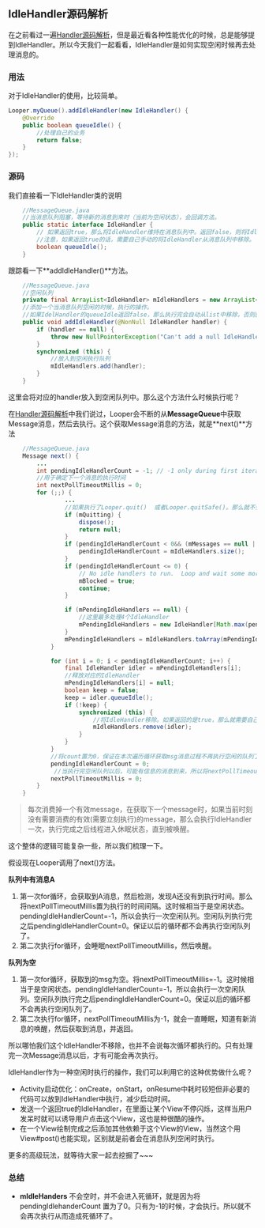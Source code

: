 ## IdleHandler源码解析

在之前看过一遍[Handler源码解析]()，但是最近看各种性能优化的时候，总是能够提到IdleHandler。所以今天我们一起看看，IdleHandler是如何实现空闲时候再去处理消息的。

### 用法

对于IdleHandler的使用，比较简单。

```java
Looper.myQueue().addIdleHandler(new IdleHandler() {  
    @Override  
    public boolean queueIdle() {  
        //处理自己的业务
        return false;    
    }  
});
```

### 源码

我们直接看一下IdleHandler类的说明

```java
    //MessageQueue.java
	//当消息队列阻塞，等待新的消息到来时（当前为空闲状态），会回调方法。
    public static interface IdleHandler {
        // 如果返回true，那么将IdleHandler维持在消息队列中。返回false，则将IdleHandler从消息队列移除
        //注意，如果返回true的话，需要自己手动的将IdleHandler从消息队列中移除。
        boolean queueIdle();
    }
```

跟踪看一下**addIdleHandler()**方法。

```java
    //MessageQueue.java
    //空闲队列
    private final ArrayList<IdleHandler> mIdleHandlers = new ArrayList<IdleHandler>();
	//添加一个当消息队列空闲的时候，执行的操作。
    //如果IdelHandler的queueIdle返回false，那么执行完会自动从list中移除，否则就需要自己手动移除了
    public void addIdleHandler(@NonNull IdleHandler handler) {
        if (handler == null) {
            throw new NullPointerException("Can't add a null IdleHandler");
        }
        synchronized (this) {
            //放入到空闲执行队列
            mIdleHandlers.add(handler);
        }
    }
```

这里会将对应的handler放入到空闲队列中。那么这个方法什么时候执行呢？

在[Handler源码解析]()中我们说过，Looper会不断的从**MessageQueue**中获取Message消息，然后去执行。这个获取Message消息的方法，就是**next()**方法

```java
    //MessageQueue.java
	Message next() {
        ...
        int pendingIdleHandlerCount = -1; // -1 only during first iteration
        //用于确定下一个消息的执行时间
        int nextPollTimeoutMillis = 0;
        for (;;) {
                ...
                //如果执行了Looper.quit()  或者Looper.quitSafe()。那么就不会执行了
                if (mQuitting) {
                    dispose();
                    return null;
                }
                if (pendingIdleHandlerCount < 0&& (mMessages == null || now < mMessages.when)) {
                    pendingIdleHandlerCount = mIdleHandlers.size();
                }
                if (pendingIdleHandlerCount <= 0) {
                    // No idle handlers to run.  Loop and wait some more.
                    mBlocked = true;
                    continue;
                }

                if (mPendingIdleHandlers == null) {
                    //这里最多处理4个IdleHandler
                    mPendingIdleHandlers = new IdleHandler[Math.max(pendingIdleHandlerCount, 4)];
                }
                mPendingIdleHandlers = mIdleHandlers.toArray(mPendingIdleHandlers);
            }

            for (int i = 0; i < pendingIdleHandlerCount; i++) {
                final IdleHandler idler = mPendingIdleHandlers[i];
                //释放对应的IdleHandler
                mPendingIdleHandlers[i] = null; 
                boolean keep = false;
                keep = idler.queueIdle();
                if (!keep) {
                    synchronized (this) {
                        //将IdleHandler移除。如果返回的是true，那么就需要自己手动去移除了
                        mIdleHandlers.remove(idler);
                    }
                }
            }
        	//将count置为0，保证在本次遍历循环获取msg消息过程不再执行空闲的队列了。
            pendingIdleHandlerCount = 0;
             //当执行完空闲队列以后，可能有信息的消息到来，所以将nextPollTimeoutMillis置为0，再次检测是否有消息的
            nextPollTimeoutMillis = 0;
        }
    }

```

> 每次消费掉一个有效message，在获取下一个message时，如果当前时刻没有需要消费的有效(需要立刻执行)的message，那么会执行IdleHandler一次，执行完成之后线程进入休眠状态，直到被唤醒。

这个整体的逻辑可能复杂一些，所以我们梳理一下。

假设现在Looper调用了next()方法。

**队列中有消息A**

1. 第一次for循环，会获取到A消息，然后检测，发现A还没有到执行时间。那么将nextPollTimeoutMillis置为执行的时间间隔。这时候相当于是空闲状态。pendingIdleHandlerCount=-1，所以会执行一次空闲队列。空闲队列执行完之后pendingIdleHandlerCount=0。保证以后的循环都不会再执行空闲队列了。
2. 第二次执行for循环，会睡眠nextPollTimeoutMillis，然后唤醒。

**队列为空**

1. 第一次for循环，获取到的msg为空。将nextPollTimeoutMillis=-1。这时候相当于是空闲状态。pendingIdleHandlerCount=-1，所以会执行一次空闲队列。空闲队列执行完之后pendingIdleHandlerCount=0。保证以后的循环都不会再执行空闲队列了。
2. 第二次执行for循环，nextPollTimeoutMillis为-1，就会一直睡眠，知道有新消息的唤醒，然后获取到消息，并返回。

所以哪怕我们这个IdleHandler不移除，也并不会说每次循环都执行的。只有处理完一次Message消息以后，才有可能会再次执行。

IdleHandler作为一种空闲时执行的操作，我们可以利用它的这种优势做什么呢？

* Activity启动优化：onCreate，onStart，onResume中耗时较短但非必要的代码可以放到IdleHandler中执行，减少启动时间。
* 发送一个返回true的IdleHandler，在里面让某个View不停闪烁，这样当用户发呆时就可以诱导用户点击这个View，这也是种很酷的操作。
* 在一个View绘制完成之后添加其他依赖于这个View的View，当然这个用View#post()也能实现，区别就是前者会在消息队列空闲时执行。

更多的高级玩法，就等待大家一起去挖掘了~~~

### 总结

* **mIdleHanders** 不会空时，并不会进入死循环，就是因为将pendingIdlehanderCount 置为了0。只有为-1的时候，才会执行。所以就不会再次执行从而造成死循环了。

